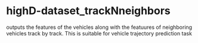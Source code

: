 # highD-dataset_trackNneighbors
outputs the features of the vehicles along with the featuures of neighboring vehicles track by track. This is suitable for vehicle trajectory prediction task
